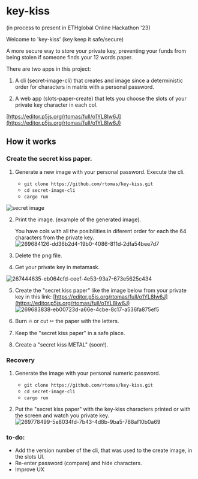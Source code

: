 # key-kiss

(in process to present in ETHglobal Online Hackathon '23)

Welcome to 'key-kiss' (key keep it safe/secure)

A more secure way to store your private key, preventing your funds from being stolen if someone finds your 12 words paper.

There are two apps in this project:

1. A cli (secret-image-cli) that creates and image since a deterministic order for characters in matrix with a personal password.


2. A web app (slots-paper-create) that lets you choose the slots of your private key character in each col.

[https://editor.p5js.org/rtomas/full/o1YL8Iw6J](https://editor.p5js.org/rtomas/full/o1YL8Iw6J)

## How it works

### Create the secret kiss paper.

1. Generate a new image with your personal password. Execute the cli.

    - `git clone https://github.com/rtomas/key-kiss.git`
    - `cd secret-image-cli`
    - `cargo run`
      
![secret image](https://github.com/rtomas/key-kiss/assets/944960/c1b78d1b-5d1d-42f8-8c14-8d1c30a683e9)

2. Print the image. (example of the generated image).

    You have cols with all the posibilities in diferent order for each the 64 characters from the private key.
![269684126-dd36b2d4-19b0-4086-811d-2dfa54bee7d7](https://github.com/rtomas/key-kiss/assets/944960/d479b325-6272-443d-976f-7acd76567954)

3. Delete the png file.

4. Get your private key in metamask.

![267444635-eb064cfd-ceef-4e53-93a7-673e5625c434](https://github.com/rtomas/key-kiss/assets/944960/a77ffe8a-a546-43d6-9cc3-3eef007aa3ff)

5. Create the "secret kiss paper" like the image below from your private key
   in this link: [https://editor.p5js.org/rtomas/full/o1YL8Iw6J](https://editor.p5js.org/rtomas/full/o1YL8Iw6J)
![269683838-eb00723d-a66e-4cbe-8c17-a536fa875ef5](https://github.com/rtomas/key-kiss/assets/944960/e021044e-cce5-4f4f-911b-ef67121557f0)

6. Burn 🔥 or cut ✂ the paper with the letters.
7. Keep the "secret kiss paper" in a safe place.
8. Create a "secret kiss METAL" (soon!).

### Recovery

1. Generate the image with your personal numeric password.

    - `git clone https://github.com/rtomas/key-kiss.git`
    - `cd secret-image-cli`
    - `cargo run`
      
2. Put the "secret kiss paper" with the key-kiss characters printed or with the screen and watch you private key.
![269778499-5e8034fd-7b43-4d8b-9ba5-788af10b0a69](https://github.com/rtomas/key-kiss/assets/944960/18e57ada-6e5f-4aeb-a446-6843145e6564)


### to-do:
 + Add the version number of the cli, that was used to the create image, in the slots UI.
 + Re-enter password (compare) and hide characters.
 + Improve UX
